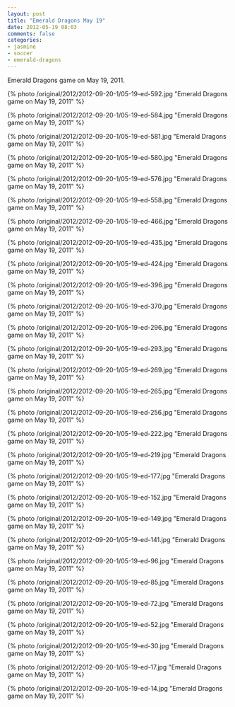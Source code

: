 ```yaml
---
layout: post
title: "Emerald Dragons May 19"
date: 2012-05-19 08:03
comments: false
categories: 
- jasmine
- soccer
- emerald-dragons
---
```

Emerald Dragons game on May 19, 2011.

{% photo /original/2012/2012-09-20-1/05-19-ed-592.jpg "Emerald Dragons game on May 19, 2011" %}


{% photo /original/2012/2012-09-20-1/05-19-ed-584.jpg "Emerald Dragons game on May 19, 2011" %}


{% photo /original/2012/2012-09-20-1/05-19-ed-581.jpg "Emerald Dragons game on May 19, 2011" %}


{% photo /original/2012/2012-09-20-1/05-19-ed-580.jpg "Emerald Dragons game on May 19, 2011" %}


{% photo /original/2012/2012-09-20-1/05-19-ed-576.jpg "Emerald Dragons game on May 19, 2011" %}


{% photo /original/2012/2012-09-20-1/05-19-ed-558.jpg "Emerald Dragons game on May 19, 2011" %}


{% photo /original/2012/2012-09-20-1/05-19-ed-466.jpg "Emerald Dragons game on May 19, 2011" %}


{% photo /original/2012/2012-09-20-1/05-19-ed-435.jpg "Emerald Dragons game on May 19, 2011" %}


{% photo /original/2012/2012-09-20-1/05-19-ed-424.jpg "Emerald Dragons game on May 19, 2011" %}


{% photo /original/2012/2012-09-20-1/05-19-ed-396.jpg "Emerald Dragons game on May 19, 2011" %}


{% photo /original/2012/2012-09-20-1/05-19-ed-370.jpg "Emerald Dragons game on May 19, 2011" %}


{% photo /original/2012/2012-09-20-1/05-19-ed-296.jpg "Emerald Dragons game on May 19, 2011" %}


{% photo /original/2012/2012-09-20-1/05-19-ed-293.jpg "Emerald Dragons game on May 19, 2011" %}


{% photo /original/2012/2012-09-20-1/05-19-ed-269.jpg "Emerald Dragons game on May 19, 2011" %}


{% photo /original/2012/2012-09-20-1/05-19-ed-265.jpg "Emerald Dragons game on May 19, 2011" %}


{% photo /original/2012/2012-09-20-1/05-19-ed-256.jpg "Emerald Dragons game on May 19, 2011" %}


{% photo /original/2012/2012-09-20-1/05-19-ed-222.jpg "Emerald Dragons game on May 19, 2011" %}


{% photo /original/2012/2012-09-20-1/05-19-ed-219.jpg "Emerald Dragons game on May 19, 2011" %}


{% photo /original/2012/2012-09-20-1/05-19-ed-177.jpg "Emerald Dragons game on May 19, 2011" %}


{% photo /original/2012/2012-09-20-1/05-19-ed-152.jpg "Emerald Dragons game on May 19, 2011" %}


{% photo /original/2012/2012-09-20-1/05-19-ed-149.jpg "Emerald Dragons game on May 19, 2011" %}


{% photo /original/2012/2012-09-20-1/05-19-ed-141.jpg "Emerald Dragons game on May 19, 2011" %}


{% photo /original/2012/2012-09-20-1/05-19-ed-96.jpg "Emerald Dragons game on May 19, 2011" %}


{% photo /original/2012/2012-09-20-1/05-19-ed-85.jpg "Emerald Dragons game on May 19, 2011" %}


{% photo /original/2012/2012-09-20-1/05-19-ed-72.jpg "Emerald Dragons game on May 19, 2011" %}


{% photo /original/2012/2012-09-20-1/05-19-ed-52.jpg "Emerald Dragons game on May 19, 2011" %}


{% photo /original/2012/2012-09-20-1/05-19-ed-30.jpg "Emerald Dragons game on May 19, 2011" %}


{% photo /original/2012/2012-09-20-1/05-19-ed-17.jpg "Emerald Dragons game on May 19, 2011" %}


{% photo /original/2012/2012-09-20-1/05-19-ed-14.jpg "Emerald Dragons game on May 19, 2011" %}


